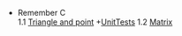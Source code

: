   - Remember C  
    1.1 [Triangle and point](https://github.com/stanislaushimovolos/MIPT_programming_tasks/tree/master/TriangleAndPoint) +[UnitTests](https://github.com/stanislaushimovolos/MIPT_programming_tasks/tree/master/TriangleAndPoint/UnitTriangle)
    1.2 [Matrix](https://github.com/stanislaushimovolos/MIPT_programming_tasks/tree/master/Matrix)
